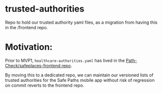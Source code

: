 # trusted-authorities
Repo to hold our trusted authority yaml files, as a migration from having this in the /frontend repo.

# Motivation:
Prior to MVP1, `healthcare-authorities.yaml` has lived in the [Path-Check/safeplaces-frontend repo](https://github.com/Path-Check/safeplaces-frontend).

By moving this to a dedicated repo, we can maintain our versioned lists of trusted authorities for the Safe Paths mobile app without risk of regression on commit reverts to the frontend repo.
